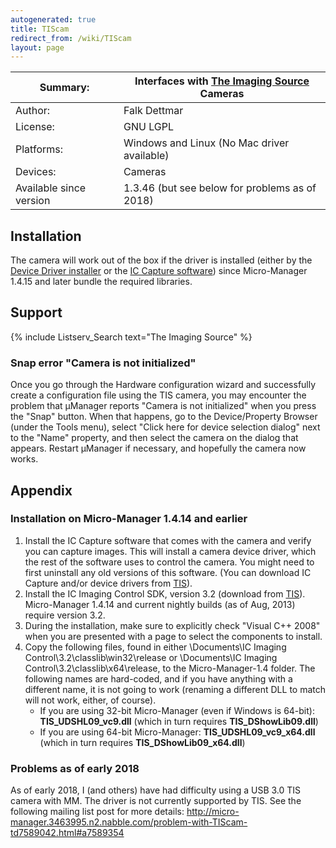 ```yaml
---
autogenerated: true
title: TIScam
redirect_from: /wiki/TIScam
layout: page
---
```


| Summary:                | Interfaces with [The Imaging Source](http://www.theimagingsource.com) Cameras |
|-------------------------|-------------------------------------------------------------------------------|
| Author:                 | Falk Dettmar                                                                  |
| License:                | GNU LGPL                                                                      |
| Platforms:              | Windows and Linux (No Mac driver available)                                   |
| Devices:                | Cameras                                                                       |
| Available since version | 1.3.46 (but see below for problems as of 2018)                                |

## Installation

The camera will work out of the box if the driver is installed (either
by the [Device Driver
installer](http://www.theimagingsource.com/en_US/support/downloads/) or
the [IC Capture
software](http://www.theimagingsource.com/en_US/support/downloads/details/iccapture/))
since Micro-Manager 1.4.15 and later bundle the required libraries.

## Support

{% include Listserv_Search text="The Imaging Source" %}

### Snap error "Camera is not initialized"

Once you go through the Hardware configuration wizard and successfully
create a configuration file using the TIS camera, you may encounter the
problem that µManager reports "Camera is not initialized" when you press
the "Snap" button. When that happens, go to the Device/Property Browser
(under the Tools menu), select "Click here for device selection dialog"
next to the "Name" property, and then select the camera on the dialog
that appears. Restart µManager if necessary, and hopefully the camera
now works.

## Appendix

### Installation on Micro-Manager 1.4.14 and earlier

1.  Install the IC Capture software that comes with the camera and
    verify you can capture images. This will install a camera device
    driver, which the rest of the software uses to control the camera.
    You might need to first uninstall any old versions of this software.
    (You can download IC Capture and/or device drivers from
    [TIS](http://www.theimagingsource.com/en_US/support/downloads/)).
2.  Install the IC Imaging Control SDK, version 3.2 (download from
    [TIS](http://www.theimagingsource.com/en_US/support/downloads/)).
    Micro-Manager 1.4.14 and current nightly builds (as of Aug, 2013)
    require version 3.2.
3.  During the installation, make sure to explicitly check "Visual C++
    2008" when you are presented with a page to select the components to
    install.
4.  Copy the following files, found in either
    *<your home folder>*\\Documents\\IC Imaging
    Control\\3.2\\classlib\\win32\\release or
    *<your home folder>*\\Documents\\IC Imaging
    Control\\3.2\\classlib\\x64\\release, to the Micro-Manager-1.4
    folder. The following names are hard-coded, and if you have anything
    with a different name, it is not going to work (renaming a different
    DLL to match will not work, either, of course).
    -   If you are using 32-bit Micro-Manager (even if Windows is
        64-bit): **TIS\_UDSHL09\_vc9.dll** (which in turn requires
        **TIS\_DShowLib09.dll**)
    -   If you are using 64-bit Micro-Manager:
        **TIS\_UDSHL09\_vc9\_x64.dll** (which in turn requires
        **TIS\_DShowLib09\_x64.dll**)

### Problems as of early 2018

As of early 2018, I (and others) have had difficulty using a USB 3.0 TIS
camera with MM. The driver is not currently supported by TIS. See the
following mailing list post for more details:
<http://micro-manager.3463995.n2.nabble.com/problem-with-TIScam-td7589042.html#a7589354>

